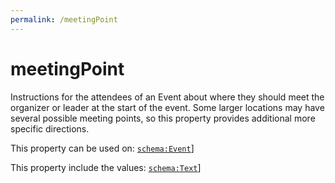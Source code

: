 ```yaml
---
permalink: /meetingPoint
---
```


# meetingPoint
Instructions for the attendees of an Event about where they should meet the organizer or leader at the start of the event. Some larger locations may have several possible meeting points, so this property provides additional more specific directions.

This property can be used on: [`schema:Event`](https://schema.org/Event)]

This property include the values: [`schema:Text`](https://schema.org/Text)]
